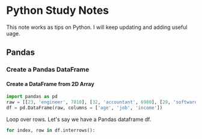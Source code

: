 # Python Study Notes
This note works as tips on Python. I will keep updating and adding useful uage.

## Pandas

### Create a Pandas DataFrame

#### Create a DataFrame from 2D Array
```python
import pandas as pd
raw = [[23, 'engineer', 7810], [32, 'accountant', 6980], [29, 'software', 7420]]
df = pd.DataFrame(raw, columns = ['age', 'job', 'income'])
```

Loop over rows. Let's say we have a Pandas dataframe df.
```python
for index, row in df.interrows():
    
```
